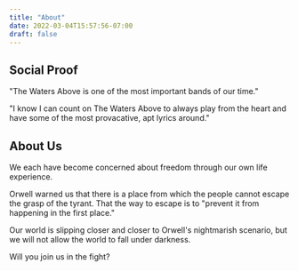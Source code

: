 ```yaml
---
title: "About"
date: 2022-03-04T15:57:56-07:00
draft: false
---
```


## Social Proof

"The Waters Above is one of the most important bands of our time."

"I know I can count on The Waters Above to always play from the heart and have some of the most provacative, apt lyrics around."



## About Us

We each have become concerned about freedom through our own life experience.

Orwell warned us that there is a place from which the people cannot escape the grasp of the tyrant. That the way to escape is to "prevent it from happening in the first place."

Our world is slipping closer and closer to Orwell's nightmarish scenario, but we will not allow the world to fall under darkness.

Will you join us in the fight?
